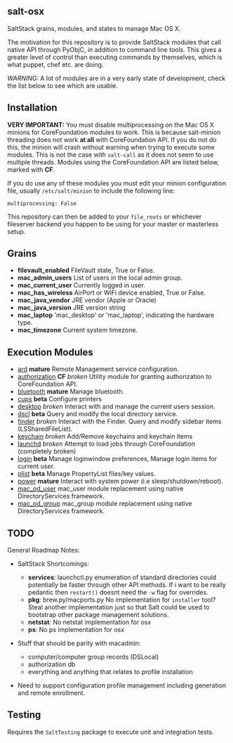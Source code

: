 ## salt-osx ##

SaltStack grains, modules, and states to manage Mac OS X.

The motivation for this repository is to provide SaltStack modules that call native API through PyObjC, in addition
to command line tools. This gives a greater level of control than executing commands by themselves, which is what
puppet, chef etc. are doing.

*WARNING:* A lot of modules are in a very early state of development, check the list below to see which are usable.

## Installation ##

**VERY IMPORTANT:** You must disable multiprocessing on the Mac OS X minions for CoreFoundation modules to work. This is
because salt-minion threading does not work **at all** with CoreFoundation API. If you do not do this, the minion will 
crash without warning when trying to execute some modules. This is not the case with `salt-call` as it does not seem to 
use multiple threads. Modules using the CoreFoundation API are listed below, marked with **CF**.

If you do use any of these modules you must edit your minion configuration file,
usually `/etc/salt/minion` to include the following line:

    multiprocessing: False
    
This repository can then be added to your `file_roots` or whichever fileserver backend you happen to be using for your
master or masterless setup.

## Grains ##

- **filevault_enabled** FileVault state, True or False.
- **mac_admin_users** List of users in the local admin group.
- **mac_current_user** Currently logged in user.
- **mac_has_wireless** AirPort or WiFi device enabled, True or False.
- **mac_java_vendor** JRE vendor (Apple or Oracle)
- **mac_java_version** JRE version string
- **mac_laptop** 'mac_desktop' or 'mac_laptop', indicating the hardware type.
- **mac_timezone** Current system timezone.

## Execution Modules ##

- [ard](docs/markdown/ard.md) **mature** Remote Management service configuration.
- [authorization](docs/markdown/authorization.md) **CF** *broken* Utility module for granting authorization to CoreFoundation API.
- [bluetooth](docs/markdown/bluetooth.md) **mature** Manage bluetooth.
- [cups](docs/markdown/cups.md) **beta** Configure printers
- [desktop](docs/markdown/desktop.md) *broken* Interact with and manage the current users session.
- [dscl](docs/markdown/dscl.md) **beta** Query and modify the local directory service.
- [finder](docs/markdown/finder.md) *broken* Interact with the Finder. Query and modify sidebar items (LSSharedFileList).
- [keychain](docs/markdown/keychain.md) *broken* Add/Remove keychains and keychain items
- [launchd](docs/markdown/launchd.md) *broken* Attempt to load jobs through CoreFoundation (completely broken)
- [login](docs/markdown/login.md) **beta** Manage loginwindow preferences, Manage login items for current user.
- [plist](docs/markdown/plist.md) **beta** Manage PropertyList files/key values.
- [power](docs/markdown/power.md) **mature** Interact with system power (i.e sleep/shutdown/reboot).
- [mac_od_user](docs/markdown/mac_od_user.md) mac_user module replacement using native DirectoryServices framework.
- [mac_od_group](docs/markdown/mac_od_group.md) mac_group module replacement using native DirectoryServices framework.

 
## TODO ##

General Roadmap Notes:

- SaltStack Shortcomings:
    + **services**: launchctl.py enumeration of standard directories could potentially be faster through other API
    methods. If i want to be really pedantic then `restart()` doesnt need the `-w` flag for overrides.
    + **pkg**: brew.py/macports.py No implementation for `installer` tool? Steal another implementation just so that
    Salt could be used to bootstrap other package management solutions.
    + **netstat**: No netstat implementation for osx
    + **ps**: No ps implementation for osx
    
- Stuff that should be parity with macadmin:
    + computer/computer group records (DSLocal)
    + authorization db
    + everything and anything that relates to profile installation

- Need to support configuration profile management including generation and remote enrollment.

## Testing ##

Requires the `SaltTesting` package to execute unit and integration tests.
